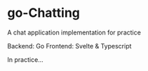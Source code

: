 # go-Chatting

A chat application implementation for practice

Backend: Go
Frontend: Svelte & Typescript

In practice...
